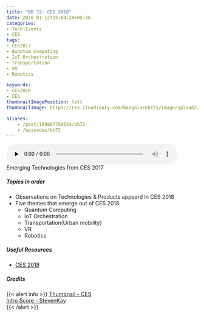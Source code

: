 ```yaml
---
title: "BB 72: CES 2018"
date: 2018-01-12T15:04:20+05:30
categories:
- Tech-Events
- CES
tags:
- CES2017
- Quantum Computing
- IoT Orchestration
- Transportation
- VR
- Robotics

keywords:
- CES2018
- CES
thumbnailImagePosition: left
thumbnailImage: https://res.cloudinary.com/bangalorebits/image/upload/w_800,h_800,c_fill,r_50/v1517410303/bb-episode-assets/bb15-thumbnail.jpg

aliases:
    - /post/169807750554/bb72
    - /episodes/bb72
---
```

<audio controls="controls" controls style="width: 450px;" preload="none" id="audio_player"><source  src='http://bangalorebits.s3.amazonaws.com/2018/BB_EP72_2018-02.mp3' type="audio/mp3">  </audio>
<BR>
Emerging Technologies from CES 2017
<!--more-->
##### Topics in order
*   Observations on Technologies & Products appeard in CES 2018
*   Five themes that emerge out of CES 2018
    * Quantum Computing
    * IoT Orchestration
    * Transportation(Urban mobility)
    * VR
    * Robotics


##### Useful Resources
*   [CES 2018](www.ces.tech)


##### Credits

{{< alert info  >}}
  [Thumbnail - CES](http://CES.tech) <BR>
  [Intro Score - StevenKay](https://plus.google.com/+StevenKay_Detachment)<BR>
{{< /alert >}}

